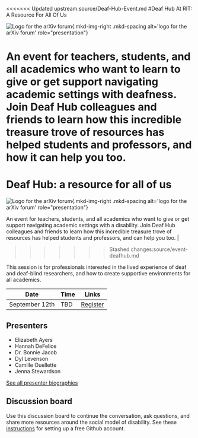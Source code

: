 <<<<<<< Updated upstream:source/Deaf-Hub-Event.md
#Deaf Hub At RIT: A Resource For All Of Us

![Logo for the arXiv forum](../../assets/arxiv-forum-logo-full-2024.svg){.mkd-img-right .mkd-spacing alt='logo for the arXiv forum' role="presentation"}

An event for teachers, students, and all academics who want to learn to give or get support navigating academic settings with deafness. Join Deaf Hub colleagues and friends to learn how this incredible treasure trove of resources has helped students and professors, and how it can help you too.
=======
# Deaf Hub: a resource for all of us

![Logo for the arXiv forum](../../assets/arxiv-forum-logo-full-2024.svg){.mkd-img-right .mkd-spacing alt='logo for the arXiv forum' role="presentation"}

An event for teachers, students, and all academics who want to give or get support navigating academic settings with a disability. Join Deaf Hub colleagues and friends to learn how this incredible treasure trove of resources has helped students and professors, and can help you too. |
>>>>>>> Stashed changes:source/event-deafhub.md

This session is for professionals interested in the lived experience of deaf and deaf-blind researchers, and how to create supportive environments for all academics.

| Date | Time | Links |
|---|---|---|
| September 12th | TBD |  [Register](https://cornell.ca1.qualtrics.com/jfe/form/SV_eEZ1d27LF2fVM7Y) |

## Presenters

- Elizabeth Ayers
- Hannah DeFelice
- Dr. Bonnie Jacob
- Dyl Levenson
- Camille Ouellette
- Jenna Stewardson

[See all presenter biographies](presenters)

<!-- ## Session materials and resources -->


## Discussion board
Use this discussion board to continue the conversation, ask questions, and share more resources around the social model of disability. See these [instructions](discussion-board.md) for setting up a free Github account.
